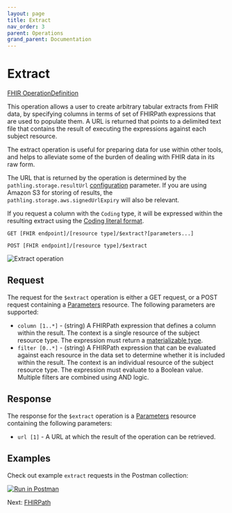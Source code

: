 ```yaml
---
layout: page
title: Extract
nav_order: 3
parent: Operations
grand_parent: Documentation
---
```


# Extract

[FHIR OperationDefinition](https://pathling.csiro.au/fhir/OperationDefinition/extract-4)

This operation allows a user to create arbitrary tabular extracts from FHIR 
data, by specifying columns in terms of set of FHIRPath expressions that are 
used to populate them. A URL is returned that points to a delimited text file 
that contains the result of executing the expressions against each subject 
resource.

The extract operation is useful for preparing data for use within other tools, 
and helps to alleviate some of the burden of dealing with FHIR data in its raw 
form.

The URL that is returned by the operation is determined by the 
`pathling.storage.resultUrl` [configuration](../configuration.html#storage) 
parameter. If you are using Amazon S3 for storing of results, the 
`pathling.storage.aws.signedUrlExpiry` will also be relevant.

<div class="callout info">
   If you request a column with the <code>Coding</code> type, it will be expressed within the resulting extract using the <a href="../fhirpath/data-types.html#coding">Coding literal format</a>. 
</div>

```
GET [FHIR endpoint]/[resource type]/$extract?[parameters...]
```

```
POST [FHIR endpoint]/[resource type]/$extract
```

<img src="/images/extract.png" 
     srcset="/images/extract@2x.png 2x, /images/extract.png 1x"
     alt="Extract operation" />

## Request

The request for the `$extract` operation is either a GET request, or a POST 
request containing a [Parameters](https://hl7.org/fhir/R4/parameters.html) 
resource. The following parameters are supported:

- `column [1..*]` - (string) A FHIRPath expression that defines a column within 
  the result. The context is a single resource of the subject resource type. 
  The expression must return a 
  [materializable type](./fhirpath/data-types.html#materializable-types). 
- `filter [0..*]` - (string) A FHIRPath expression that can be evaluated against 
  each resource in the data set to determine whether it is included within the 
  result. The context is an individual resource of the subject resource type. 
  The expression must evaluate to a Boolean value. Multiple filters are combined 
  using AND logic.
  
## Response

The response for the `$extract` operation is a
[Parameters](https://hl7.org/fhir/R4/parameters.html) resource containing the
following parameters:

- `url [1]` - A URL at which the result of the operation can be retrieved.

## Examples

Check out example `extract` requests in the Postman collection:

<a class="postman-link"
   href="https://documenter.getpostman.com/view/634774/S17rx9Af?version=latest#d4afec33-89d8-411c-8e4d-9169b9af42e0">
<img src="https://run.pstmn.io/button.svg" alt="Run in Postman"/></a>

Next: [FHIRPath](../fhirpath)
